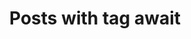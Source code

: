 ---
layout: tag
title: Posts with tag await
summary: posts with tag await
tag: await
permalink: /tags/await/
sitemap: false
---